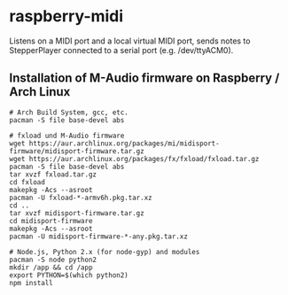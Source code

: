 # raspberry-midi

Listens on a MIDI port and a local virtual MIDI port, sends notes to StepperPlayer 
connected to a serial port (e.g. /dev/ttyACM0).


## Installation of M-Audio firmware on Raspberry / Arch Linux

```
# Arch Build System, gcc, etc.
pacman -S file base-devel abs

# fxload und M-Audio firmware
wget https://aur.archlinux.org/packages/mi/midisport-firmware/midisport-firmware.tar.gz
wget https://aur.archlinux.org/packages/fx/fxload/fxload.tar.gz
pacman -S file base-devel abs
tar xvzf fxload.tar.gz
cd fxload
makepkg -Acs --asroot
pacman -U fxload-*-armv6h.pkg.tar.xz
cd ..
tar xvzf midisport-firmware.tar.gz
cd midisport-firmware
makepkg -Acs --asroot
pacman -U midisport-firmware-*-any.pkg.tar.xz

# Node.js, Python 2.x (for node-gyp) and modules
pacman -S node python2
mkdir /app && cd /app
export PYTHON=$(which python2)
npm install
```
